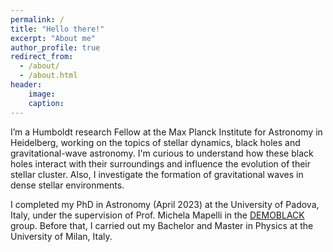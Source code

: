 ```yaml
---
permalink: /
title: "Hello there!"
excerpt: "About me"
author_profile: true
redirect_from: 
  - /about/
  - /about.html
header:
    image: 
    caption: 
---
```




I’m a Humboldt research Fellow at the Max Planck Institute for Astronomy in Heidelberg, working on the topics of stellar dynamics, black holes and gravitational-wave astronomy. 
I'm curious to understand how these black holes interact with their surroundings and influence the evolution of their stellar cluster. Also, I investigate the formation of gravitational waves in dense stellar environments.


I completed my PhD in Astronomy (April 2023) at the University of Padova, Italy, under the supervision of Prof. Michela Mapelli in the [DEMOBLACK](https://demoblack.com/) group.
Before that, I carried out my Bachelor and Master in Physics at the University of Milan, Italy.


